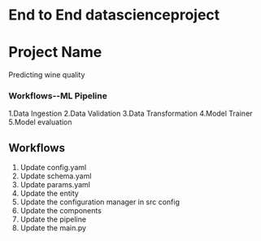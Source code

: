 # End to End datascienceproject

# Project Name
Predicting wine quality

### Workflows--ML Pipeline

1.Data Ingestion
2.Data Validation
3.Data Transformation
4.Model Trainer
5.Model evaluation 

## Workflows

1. Update config.yaml
2. Update schema.yaml
3. Update params.yaml
4. Update the entity
5. Update the configuration manager in src config
6. Update the components
7. Update the pipeline
8. Update the main.py






